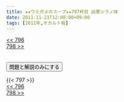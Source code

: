 ```yaml
---
title: ★★ウミガメのスープ★★797杯目 凶悪シラノ味
date: 2011-11-21T12:00:00+09:00
tags: [2011年,オカルト板]
---
```

<div class="th_left"><a href="../796"><< 796</a></div>
<div class="th_right"><a href="../798">798 >></a></div>
<br><br>
<script src="../../js/cupsoup.js"></script>
<form>
<input type="button" value="問題と解説のみにする" onClick="toggleCupsoup()">
</form>
{{< 797 >}}
<div class="th_left"><a href="../796"><< 796</a></div>
<div class="th_right"><a href="../798">798 >></a></div>